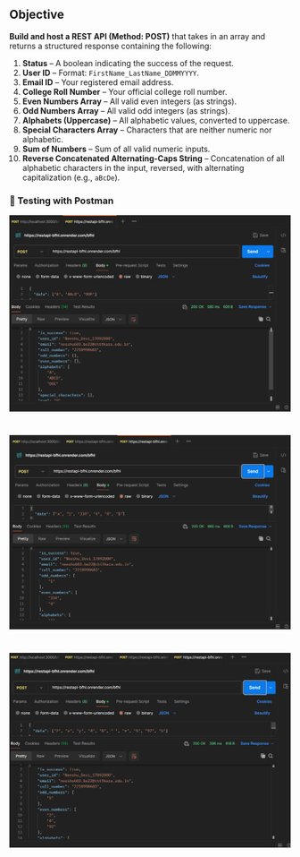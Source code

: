 ## Objective

**Build and host a REST API (Method: POST)** that takes in an array and returns a structured response containing the following:

1. **Status** – A boolean indicating the success of the request.  
2. **User ID** – Format: `FirstName_LastName_DDMMYYYY`.  
3. **Email ID** – Your registered email address.  
4. **College Roll Number** – Your official college roll number.  
5. **Even Numbers Array** – All valid even integers (as strings).  
6. **Odd Numbers Array** – All valid odd integers (as strings).  
7. **Alphabets (Uppercase)** – All alphabetic values, converted to uppercase.  
8. **Special Characters Array** – Characters that are neither numeric nor alphabetic.  
9. **Sum of Numbers** – Sum of all valid numeric inputs.  
10. **Reverse Concatenated Alternating-Caps String** – Concatenation of all alphabetic characters in the input, reversed, with alternating capitalization (e.g., `aBcDe`).

### 📸 Testing with Postman

![Screenshot 1](./testing_screenshot/Screenshot%202025-07-29%20214054.png)
#
![Screenshot 2](./testing_screenshot/Screenshot%202025-07-29%20214205.png)
#
![Screenshot 3](./testing_screenshot/Screenshot%202025-07-29%20214319.png)
